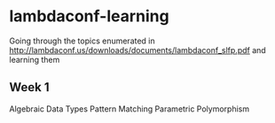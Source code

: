 # lambdaconf-learning
Going through the topics enumerated in http://lambdaconf.us/downloads/documents/lambdaconf_slfp.pdf and learning them

## Week 1

Algebraic Data Types
Pattern Matching
Parametric Polymorphism
